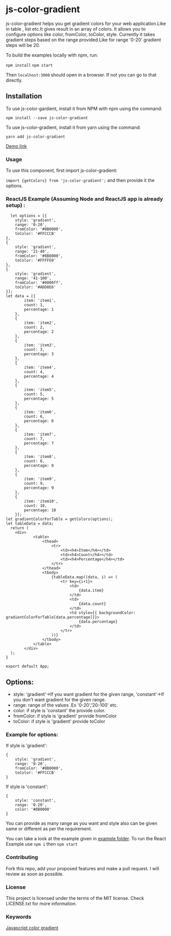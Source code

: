 # js-color-gradient

js-color-gradient helps you get gradient colors for your web application.Like in table , list etc.It gives result in an array of colors.
It allows you to configure options like color, fromColor, toColor, style.
Currently it takes gradient steps based on the range provided.Like for range '0-20' gradient steps will be 20.

To build the examples locally with npm, run:

`npm install`
`npm start`

Then `localhost:3000` should open in a browser. If not you can go to that directly.

## Installation
To use js-color-gardient, install it from NPM with npm using the command:

`npm install --save js-color-gradient`

To use js-color-gradient, install it from yarn using the command:

`yarn add js-color-gradient`

[Demo link](https://kumarisoni.github.io/js-color-gradient/)

### Usage
To use this component, first import js-color-gradient:

`import {getColors} from 'js-color-gradient';`
and then provide it the options.

### ReactJS Example (Assuming Node and ReactJS app is already setup) :

```function App() {
  let options = [{
    style: 'gradient',
    range: '0-20',
    fromColor: '#8B0000',
    toColor: '#FFCCCB'
},
{
    style: 'gradient',
    range: '21-40',
    fromColor: '#8B8000',
    toColor: '#FFFFE0'
},
{
    style: 'gradient',
    range: '41-100',
    fromColor: '#0000ff',
    toColor: '#ADD8E6'
}];
let data = [{
        item: 'item1',
        count: 1,
        percentage: 1
    },
    {
        item: 'item2',
        count: 2,
        percentage: 2 
    },
    {
        item: 'item3',
        count: 3,
        percentage: 3
    },
    {
        item: 'item4',
        count: 4,
        percentage: 4
    },
    {
        item: 'item5',
        count: 5,
        percentage: 5
    },
    {
        item: 'item6',
        count: 6,
        percentage: 6
    },
    {
        item: 'item7',
        count: 7,
        percentage: 7
    },
    {
        item: 'item8',
        count: 8,
        percentage: 8
    },
    {
        item: 'item9',
        count: 9,
        percentage: 9
    },
    {
        item: 'item10',
        count: 10,
        percentage: 10
    }];
let gradientColorForTable = getColors(options);
let tableData = data;
  return (
    <div>
            <table>
                <thead>
                    <tr>
                        <td><h4>Item</h4></td>
                        <td><h4>Count</h4></td>
                        <td><h4>Percentage</h4></td>
                    </tr>
                </thead>
                <tbody>
                    {tableData.map((data, i) => (
                        <tr key={i+1}>
                            <td>
                                {data.item}
                            </td>
                            <td>
                                {data.count}
                            </td>
                            <td style={{ backgroundColor: gradientColorForTable[data.percentage]}}>
                                {data.percentage}
                            </td>
                        </tr>
                    ))}
                </tbody>
            </table>
        </div>
  );
}

export default App;
```

## Options:

- style: 'gradient'->If you want gradient for the given range, 'constant'->If you don't want
gradient for the given range.
- range: range of the values .Ex '0-20','20-100' etc.
- color: if style is 'constant' the provide color.
- fromColor: if style is 'gradient' provide fromColor
- toColor: if style is 'gradient' provide toColor

### Example for options:
If style is 'gradient':

```options object should be in below format
{
    style: 'gradient',
    range: '0-20',
    fromColor: '#8B0000',
    toColor: '#FFCCCB'
}
```

If style is 'constant':

```options object should be in below format
{
    style: 'constant',
    range: '0-20',
    color: '#8B0000'
}
```

You can provide as many range as you want and style also can be given same or different as per the requirement.

You can take a look at the example given in [example folder](/example/). To run the React Example use `npm i` then `npm start`

### Contributing
Fork this repo, add your proposed features and make a pull request. I will review as soon as possible.

### License
This project is licensed under the terms of the MIT license. Check LICENSE.txt for more information.

### Keywords
[Javascript color gradient](/(https://www.npmjs.com/search?q=js-color-gradient)/)
